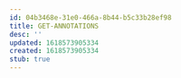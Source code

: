 ```yaml
---
id: 04b3468e-31e0-466a-8b44-b5c33b28ef98
title: GET-ANNOTATIONS
desc: ''
updated: 1618573905334
created: 1618573905334
stub: true
---
```


